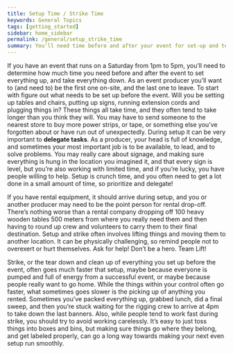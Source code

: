 ```yaml
---
title: Setup Time / Strike Time
keywords: General Topics
tags: [getting_started]
sidebar: home_sidebar
permalink: /general/setup_strike_time
summary: You'll need time before and after your event for set-up and tear-down...
---
```



If you have an event that runs on a Saturday from 1pm to 5pm, you’ll need to determine how much time you need before and after the event to set everything up, and take everything down. As an event producer you’ll want to (and need to) be the first one on-site, and the last one to leave. To start with figure out what needs to be set up before the event. Will you be setting up tables and chairs, putting up signs, running extension cords and plugging things in? These things all take time, and they often tend to take longer than you think they will. You may have to send someone to the nearest store to buy more power strips, or tape, or something else you’ve forgotten about or have run out of unexpectedly. During setup it can be very important to **delegate tasks**. As a producer, your head is full of knowledge, and sometimes your most important job is to be available, to lead, and to solve problems. You may really care about signage, and making sure everything is hung in the location you imagined it, and that every sign is level, but you’re also working with limited time, and if you’re lucky, you have people willing to help. Setup is crunch time, and you often need to get a lot done in a small amount of time, so prioritize and delegate!

If you have rental equipment, it should arrive during setup, and you or another producer may need to be the point person for rental drop-off. There’s nothing worse than a rental company dropping off 100 heavy wooden tables 500 meters from where you really need them and then having to round up crew and volunteers to carry them to their final destination. Setup and strike often involves lifting things and moving them to another location. It can be physically challenging, so remind people not to overexert or hurt themselves. Ask for help! Don’t be a hero. Team Lift!

Strike, or the tear down and clean up of everything you set up before the event, often goes much faster that setup, maybe because everyone is pumped and full of energy from a successful event, or maybe because people really want to go home. While the things within your control often go faster, what sometimes goes slower is the picking up of anything you rented. Sometimes you’ve packed everything up, grabbed lunch, did a final sweep, and then you’re stuck waiting for the rigging crew to arrive at 4pm to take down the last banners. Also, while people tend to work fast during strike, you should try to avoid working carelessly. It’s easy to just toss things into boxes and bins, but making sure things go where they belong, and get labeled properly, can go a long way towards making your next even setup run smoothly.